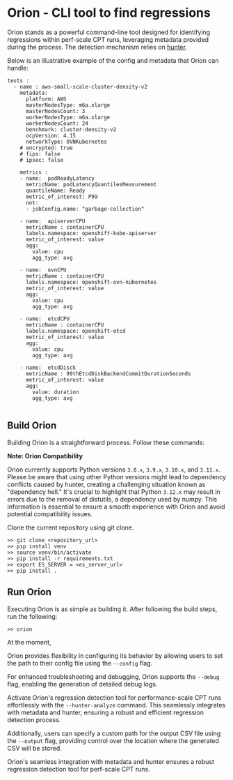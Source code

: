 # Orion - CLI tool to find regressions
Orion stands as a powerful command-line tool designed for identifying regressions within perf-scale CPT runs, leveraging metadata provided during the process. The detection mechanism relies on [hunter](https://github.com/datastax-labs/hunter).

Below is an illustrative example of the config and metadata that Orion can handle:

```
tests :
  - name : aws-small-scale-cluster-density-v2
    metadata:
      platform: AWS
      masterNodesType: m6a.xlarge
      masterNodesCount: 3
      workerNodesType: m6a.xlarge
      workerNodesCount: 24
      benchmark: cluster-density-v2
      ocpVersion: 4.15
      networkType: OVNKubernetes
    # encrypted: true
    # fips: false
    # ipsec: false

    metrics : 
    - name:  podReadyLatency
      metricName: podLatencyQuantilesMeasurement
      quantileName: Ready
      metric_of_interest: P99
      not: 
      - jobConfig.name: "garbage-collection"
      
    - name:  apiserverCPU
      metricName : containerCPU
      labels.namespace: openshift-kube-apiserver
      metric_of_interest: value
      agg:
        value: cpu
        agg_type: avg

    - name:  ovnCPU
      metricName : containerCPU
      labels.namespace: openshift-ovn-kubernetes
      metric_of_interest: value
      agg:
        value: cpu
        agg_type: avg

    - name:  etcdCPU
      metricName : containerCPU
      labels.namespace: openshift-etcd
      metric_of_interest: value
      agg:
        value: cpu
        agg_type: avg
    
    - name:  etcdDisck
      metricName : 99thEtcdDiskBackendCommitDurationSeconds
      metric_of_interest: value
      agg:
        value: duration
        agg_type: avg
        
```

## Build Orion
Building Orion is a straightforward process. Follow these commands:

**Note: Orion Compatibility**

Orion currently supports Python versions `3.8.x`, `3.9.x`, `3.10.x`, and `3.11.x`. Please be aware that using other Python versions might lead to dependency conflicts caused by hunter, creating a challenging situation known as "dependency hell." It's crucial to highlight that Python `3.12.x` may result in errors due to the removal of distutils, a dependency used by numpy. This information is essential to ensure a smooth experience with Orion and avoid potential compatibility issues.

Clone the current repository using git clone.

```
>> git clone <repository_url>
>> pip install venv
>> source venv/bin/activate
>> pip install -r requirements.txt
>> export ES_SERVER = <es_server_url>
>> pip install .
```
## Run Orion
Executing Orion is as simple as building it. After following the build steps, run the following:
```
>> orion
```
At the moment, 

Orion provides flexibility in configuring its behavior by allowing users to set the path to their config file using the ```--config``` flag. 

For enhanced troubleshooting and debugging, Orion supports the ```--debug``` flag, enabling the generation of detailed debug logs. 

Activate Orion's regression detection tool for performance-scale CPT runs effortlessly with the ```--hunter-analyze``` command. This seamlessly integrates with metadata and hunter, ensuring a robust and efficient regression detection process.

Additionally, users can specify a custom path for the output CSV file using the ```--output``` flag, providing control over the location where the generated CSV will be stored.



Orion's seamless integration with metadata and hunter ensures a robust regression detection tool for perf-scale CPT runs.


